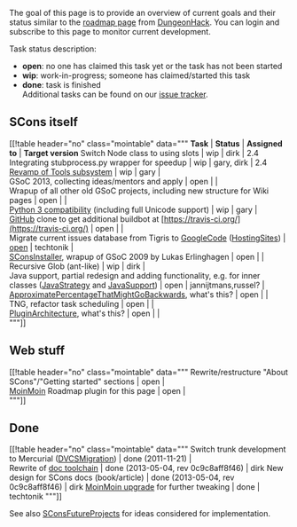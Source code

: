 
The goal of this page is to provide an overview of current goals and their status similar to the [roadmap page](http://dungeonhack.sourceforge.net/Roadmap) from [DungeonHack](DungeonHack).  You can login and subscribe to this page to monitor current development. 

Task status description: 

   * **open**: no one has claimed this task yet or the task has not been started 
   * **wip**: work-in-progress; someone has claimed/started this task 
   * **done**: task is finished  
Additional tasks can be found on our [issue tracker](http://scons.tigris.org/project_issues.html). 


## SCons itself
[[!table header="no" class="mointable" data="""
 **Task**  |  **Status**  |  **Assigned to**  |  **Target version** 
 Switch Node class to using slots  |  wip  |  dirk  |  2.4 
 Integrating stubprocess.py wrapper for speedup  |  wip  |  gary, dirk  |  2.4 
 [Revamp of Tools subsystem](RevampToolsSubsystem)  |  wip  |  gary  |  
 GSoC 2013, collecting ideas/mentors and apply  |  open  |   |  
 Wrapup of all other old GSoC projects, including new structure for Wiki pages  |  open  |   |  
 [Python 3 compatibility](Python3Compatibility) (including full Unicode support)  |  wip  |  gary  |  
 [GitHub](GitHub) clone to get additional buildbot at [https://travis-ci.org/](https://travis-ci.org/)  |  open  |   |  
 Migrate current issues database from Tigris to [GoogleCode](GoogleCode) ([HostingSites](DVCSMigration/HostingSites))  |  [open](https://bitbucket.org/techtonik/dataliberation/src/default/issues/tigris/)  |  techtonik  |  
 [SConsInstaller](SConsInstaller), wrapup of GSoC 2009 by Lukas Erlinghagen |  open  |   |  
 Recursive Glob (ant-like)  |  wip  |  dirk  |  
 Java support, partial redesign and adding functionality, e.g. for inner classes ([JavaStrategy](JavaStrategy) and [JavaSupport](JavaSupport))  |  open  |  jannijtmans,russel?  |  
 [ApproximatePercentageThatMightGoBackwards](ApproximatePercentageThatMightGoBackwards), what's this?  |  open  |    |  
 TNG, refactor task scheduling  |  open  |    |  
 [PluginArchitecture](PluginArchitecture), what's this?  |  open  |   |  
"""]]


## Web stuff
[[!table header="no" class="mointable" data="""
 Rewrite/restructure "About SCons"/"Getting started" sections  |  open  |  
 [MoinMoin](MoinMoin) Roadmap plugin for this page  |  open  |  
"""]]


## Done
[[!table header="no" class="mointable" data="""
 Switch trunk development to Mercurial ([DVCSMigration](DVCSMigration))  |  done (2011-11-21)  |   
 Rewrite of [doc toolchain](DeveloperGuide/Documentation/Discussion)  |  done (2013-05-04, rev 0c9c8aff8f46)  |  dirk 
 New design for SCons docs (book/article)  |  done (2013-05-04, rev 0c9c8aff8f46)  |  dirk 
 [MoinMoin upgrade](WikiUpgrade) for further tweaking  |  done  |  techtonik 
"""]]

See also [SConsFutureProjects](SConsFutureProjects) for ideas considered for implementation. 

